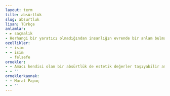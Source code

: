 ```yaml
---
layout: term
title: absürtlük
slug: absurtluk
lisan: Türkçe
anlamlar:
- ► saçmalık
- Herhangi bir yaratıcı olmadığından insanlığın evrende bir anlam bulmasına yönelik uğraşlarının boşa bir çaba olduğunu ve önünde sonunda bu anlamsız uğraşının başarısız olacağını savunan düşünce akımı; absürdizm
ozellikler:
- - isim
- - isim
  - felsefe
ornekler:
- - Amacı kendisi olan bir absürtlük de estetik değerler taşıyabilir ama değişim ve olabilirlik içermez.
- - ''
orneklerkaynak:
- - Murat Papuç
- - ''
---
```

